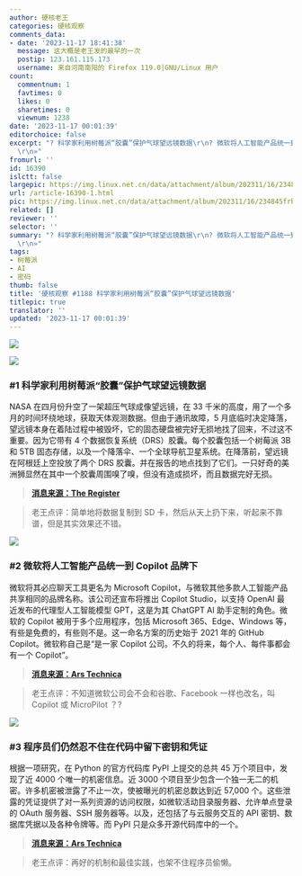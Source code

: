 ```yaml
---
author: 硬核老王
categories: 硬核观察
comments_data:
- date: '2023-11-17 18:41:38'
  message: 这大概是老王发的最早的一次
  postip: 123.161.115.173
  username: 来自河南南阳的 Firefox 119.0|GNU/Linux 用户
count:
  commentnum: 1
  favtimes: 0
  likes: 0
  sharetimes: 0
  viewnum: 1238
date: '2023-11-17 00:01:39'
editorchoice: false
excerpt: "? 科学家利用树莓派“胶囊”保护气球望远镜数据\r\n? 微软将人工智能产品统一到 Copilot 品牌下\r\n? 程序员们仍然忍不住在代码中留下密钥和凭证\r\n»
  \r\n»"
fromurl: ''
id: 16390
islctt: false
largepic: https://img.linux.net.cn/data/attachment/album/202311/16/234845frhlxxvbhah66s3b.jpg
url: /article-16390-1.html
pic: https://img.linux.net.cn/data/attachment/album/202311/16/234845frhlxxvbhah66s3b.jpg.thumb.jpg
related: []
reviewer: ''
selector: ''
summary: "? 科学家利用树莓派“胶囊”保护气球望远镜数据\r\n? 微软将人工智能产品统一到 Copilot 品牌下\r\n? 程序员们仍然忍不住在代码中留下密钥和凭证\r\n»
  \r\n»"
tags:
- 树莓派
- AI
- 密码
thumb: false
title: '硬核观察 #1188 科学家利用树莓派“胶囊”保护气球望远镜数据'
titlepic: true
translator: ''
updated: '2023-11-17 00:01:39'
---
```


![](https://img.linux.net.cn/data/attachment/album/202311/16/234845frhlxxvbhah66s3b.jpg)


![](https://img.linux.net.cn/data/attachment/album/202311/16/234909u4s9uipkbpii42ip.png)


### #1 科学家利用树莓派“胶囊”保护气球望远镜数据


NASA 在四月份升空了一架超压气球成像望远镜，在 33 千米的高度，用了一个多月的时间环绕地球，获取天体观测数据。但由于通讯故障，5 月底临时决定降落，望远镜本身在着陆过程中被毁坏，它的固态硬盘被完好无损地找了回来，不过这不重要。因为它带有 4 个数据恢复系统（DRS）胶囊。每个胶囊包括一个树莓派 3B 和 5TB 固态存储，以及一个降落伞、一个全球导航卫星系统。在降落前，望远镜在阿根廷上空投放了两个 DRS 胶囊。并在报告的地点找到了它们。一只好奇的美洲狮显然在其中一个胶囊周围嗅了嗅，但没有造成损坏，而且数据完好无损。



> 
> **[消息来源：The Register](https://www.theregister.com/2023/11/16/scientists_use_raspberry_pi_tech/)**
> 
> 
> 



> 
> 老王点评：简单地将数据复制到 SD 卡，然后从天上扔下来，听起来不靠谱，但是其实效果还不错。
> 
> 
> 


![](https://img.linux.net.cn/data/attachment/album/202311/16/234948ecngzypcf6z2yx1y.png)


### #2 微软将人工智能产品统一到 Copilot 品牌下


微软将其必应聊天工具更名为 Microsoft Copilot，与微软其他多款人工智能产品共享相同的品牌名称。该公司还宣布将推出 Copilot Studio，以支持 OpenAI 最近发布的代理型人工智能模型 GPT，这是为其 ChatGPT AI 助手定制的角色。微软的 Copilot 被用于多个应用程序，包括 Microsoft 365、Edge、Windows 等，有些是免费的，有些则不是。这一命名方案的历史始于 2021 年的 GitHub Copilot。微软称自己是“是一家 Copilot 公司。不久的将来，每个人、每件事都会有一个 Copilot”。



> 
> **[消息来源：Ars Technica](https://arstechnica.com/information-technology/2023/11/bing-chat-is-now-microsoft-copilot-in-potentially-confusing-rebranding-move/)**
> 
> 
> 



> 
> 老王点评：不知道微软公司会不会和谷歌、Facebook 一样也改名，叫 Copilot 或 MicroPilot ？?
> 
> 
> 


![](https://img.linux.net.cn/data/attachment/album/202311/16/235030s70uu0l8fxx1e5lb.png)


### #3 程序员们仍然忍不住在代码中留下密钥和凭证


根据一项研究，在 Python 的官方代码库 PyPI 上提交的总共 45 万个项目中，发现了近 4000 个唯一的机密信息。近 3000 个项目至少包含一个独一无二的机密。许多机密被泄露了不止一次，使被曝光的机密总数达到近 57,000 个。这些泄露的凭证提供了对一系列资源的访问权限，如微软活动目录服务器、允许单点登录的 OAuth 服务器、SSH 服务器等。以及，还包括了与云服务交互的 API 密钥、数据库凭据以及各种令牌等。而 PyPI 只是众多开源代码库中的一个。



> 
> **[消息来源：Ars Technica](https://arstechnica.com/security/2023/11/developers-cant-seem-to-stop-exposing-credentials-in-publicly-accessible-code/)**
> 
> 
> 



> 
> 老王点评：再好的机制和最佳实践，也架不住程序员偷懒。
> 
> 
>